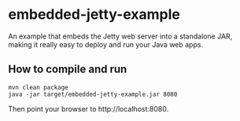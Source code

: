 embedded-jetty-example
======================

An example that embeds the Jetty web server into a standalone JAR, making it really easy to deploy and run your Java web apps.

How to compile and run
----------------------
	mvn clean package
	java -jar target/embedded-jetty-example.jar 8080

Then point your browser to http://localhost:8080.
